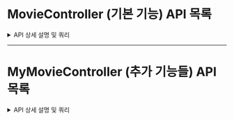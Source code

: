 # MovieController (기본 기능) API 목록

<details>
<summary>API 상세 설명 및 쿼리</summary>

## 1. 영화 목록 조회

> 전체 영화 목록을 조회합니다. 연관된 영화 이미지나 비디오도 전부 하나의 쿼리로 조회됩니다.

### 쿼리 예시

>    select
m1_0.id,
m1_0.director,
m1_0.genre,
m1_0.in_use,
m2_0.movie_id,
m2_0.id,
m2_0.image_url,
m1_0.movie_name,
m3_0.movie_id,
m3_0.id,
m3_0.video_url,
m1_0.poster_image_url,
m1_0.release_date
from
movie m1_0
left join
movie_image m2_0
on m1_0.id=m2_0.movie_id
left join
movie_video m3_0
on m1_0.id=m3_0.movie_id
where
m1_0.in_use=?

- API 경로: `http://localhost:8080/api/v1/movies`
- HTTP 메서드: GET
- 응답 예시 (Json Body):

````
[
    {
        "id": 1,
        "releaseDate": 1,
        "movieName": "Movie 1",
        "genre": "Genre 1",
        "director": "Director 1",
        "postImageUrl": "poster_1",
        "movieImages": [
            {
                "id": 1,
                "imageUrl": "image_1_for_movie_1",
                "movieId": 1
            },
            {
                "id": 2,
                "imageUrl": "image_2_for_movie_1",
                "movieId": 1
            },
            {
                "id": 3,
                "imageUrl": "image_3_for_movie_1",
                "movieId": 1
            },
            {
                "id": 4,
                "imageUrl": "image_4_for_movie_1",
                "movieId": 1
            },
            {
                "id": 5,
                "imageUrl": "image_5_for_movie_1",
                "movieId": 1
            }
        ],
        "movieVideos": [
            {
                "id": 1,
                "videoUrl": "video_1_for_movie_1",
                "movieId": 1
            },
            {
                "id": 2,
                "videoUrl": "video_2_for_movie_1",
                "movieId": 1
            },
            {
                "id": 3,
                "videoUrl": "video_3_for_movie_1",
                "movieId": 1
            }
        ]
    },
    ...
]
````

- 응답:
  - 성공(200 OK): 영화 목록 조회 결과를 담은 MovieResponseDto 리스트
  - 실패(204 No Content): 조회된 영화 목록이 없는 경우

## 2. 영화 상세 조회

> 하나의 영화를 조회합니다. 연관된 이미지나 비디오도 하나의 쿼리로 조회됩니다.

### 쿼리 예시

>    select
m1_0.id,
m1_0.director,
m1_0.genre,
m1_0.in_use,
m3_0.movie_id,
m3_0.id,
m3_0.image_url,
m1_0.movie_name,
m2_0.movie_id,
m2_0.id,
m2_0.video_url,
m1_0.poster_image_url,
m1_0.release_date
from
movie m1_0
left join
movie_video m2_0
on m1_0.id=m2_0.movie_id
left join
movie_image m3_0
on m1_0.id=m3_0.movie_id
where
m1_0.in_use=?
and m1_0.id=?



- API 경로: `http://localhost:8080/api/v1/movies/{movieId}`
- HTTP 메서드: GET
- 응답 예시(Json Body):

````
{
    "id": 3,
    "releaseDate": 3,
    "movieName": "Movie 3",
    "genre": "Genre 3",
    "director": "Director 3",
    "postImageUrl": "poster_3",
    "movieImages": [
        {
            "id": 11,
            "imageUrl": "image_1_for_movie_3",
            "movieId": 3
        },
        {
            "id": 12,
            "imageUrl": "image_2_for_movie_3",
            "movieId": 3
        },
        {
            "id": 13,
            "imageUrl": "image_3_for_movie_3",
            "movieId": 3
        },
        {
            "id": 14,
            "imageUrl": "image_4_for_movie_3",
            "movieId": 3
        },
        {
            "id": 15,
            "imageUrl": "image_5_for_movie_3",
            "movieId": 3
        }
    ],
    "movieVideos": [
        {
            "id": 7,
            "videoUrl": "video_1_for_movie_3",
            "movieId": 3
        },
        {
            "id": 8,
            "videoUrl": "video_2_for_movie_3",
            "movieId": 3
        },
        {
            "id": 9,
            "videoUrl": "video_3_for_movie_3",
            "movieId": 3
        }
    ]
}
````

- 응답:
    - 성공(200 OK): 영화 상세 정보를 담은 MovieResponseDto
    - 실패(404 Not Found): 해당하는 영화가 없는 경우

## 3. 영화 생성

> 영화를 생성합니다.

### 쿼리 예시
>     insert 
    into
        movie
        (id, director, genre, in_use, movie_name, poster_image_url, release_date) 
    values
        (default, ?, ?, ?, ?, ?, ?)

- API 경로: `http://localhost:8080/api/v1/movies`
- HTTP 메서드: POST
- 요청 예시:

````
POST /api/v1/movies
{
  "releaseDate": 0,
  "movieName": "DummyName",
  "genre": "DummyGenre",
  "director": "DummyDirector",
  "postImageUrl": "DummyUrl"
}

````

- 응답:
  - 성공(201 Created): 생성된 영화의 상세 정보를 담은 MovieResponseDto와 생성된 영화의 URI
  - 실패(400 Bad Request): 올바르지 않은 요청 형식인 경우

## 4. 영화 수정

> 영화의 세부 정보를 수정합니다. SELECT 쿼리로 찾아온 후 UPDATE 쿼리가 발생합니다.

### 쿼리 예시
> Hibernate:
select
m1_0.id,
m1_0.director,
m1_0.genre,
m1_0.in_use,
m3_0.movie_id,
m3_0.id,
m3_0.image_url,
m1_0.movie_name,
m2_0.movie_id,
m2_0.id,
m2_0.video_url,
m1_0.poster_image_url,
m1_0.release_date
from
movie m1_0
left join
movie_video m2_0
on m1_0.id=m2_0.movie_id
left join
movie_image m3_0
on m1_0.id=m3_0.movie_id
where
m1_0.in_use=?
and m1_0.id=?


> Hibernate:
update
movie
set
director=?,
genre=?,
in_use=?,
movie_name=?,
poster_image_url=?,
release_date=?
where
id=?

- API 경로: `http://localhost:8080/api/v1/movies/{movieId}`
- HTTP 메서드: PUT
- 요청 예시:

````
{
  "releaseDate": 0,
  "movieName": "DummyName",
  "genre": "DummyGenre",
  "director": "DummyDirector",
  "postImageUrl": "DummyUrl"
}
````

- 응답:
  - 성공(200 OK): 영화 수정 성공
  - 실패(404 Not Found): 해당하는 영화가 없는 경우

## 5. 영화 삭제

> 영화를 삭제합니다. 연관된 엔티티들(이미지, 비디오) 도 모두 한 쿼리로 삭제됩니다.
> 해당 영화 조회용 쿼리 1개 + 삭제용 쿼리 3개가 발생합니다. (영화, 영화이미지, 영화비디오)

### 쿼리 예시

> Hibernate:
select
m1_0.id,
m1_0.director,
m1_0.genre,
m1_0.in_use,
m1_0.movie_name,
m1_0.poster_image_url,
m1_0.release_date
from
movie m1_0
where
m1_0.id=?

> Hibernate:
delete
from
movie_video
where
movie_id=movie_id


> Hibernate:
delete
from
movie_image
where
movie_id=movie_id

> Hibernate:
delete
from
movie
where
id=?

- API 경로: `http://localhost:8080/api/v1/movies/{movieId}`
- HTTP 메서드: DELETE
- 응답:
  - 성공(200 OK): 영화 삭제 성공
  - 실패(404 Not Found): 해당하는 영화가 없는 경우


</details>

---

# MyMovieController (추가 기능들) API 목록


<details>
<summary>API 상세 설명 및 쿼리</summary>


## 1. 페이징을 통한 영화 조회

> 페이징을 통해서 10개씩 영화를 조회합니다.

### 쿼리 예시

> select
m1_0.id,
m1_0.director,
m1_0.genre,
m1_0.in_use,
m2_0.movie_id,
m2_0.id,
m2_0.image_url,
m1_0.movie_name,
m3_0.movie_id,
m3_0.id,
m3_0.video_url,
m1_0.poster_image_url,
m1_0.release_date
from
movie m1_0
left join
movie_image m2_0
on m1_0.id=m2_0.movie_id
left join
movie_video m3_0
on m1_0.id=m3_0.movie_id
where
m1_0.in_use=?


- API 경로 : 'http://localhost:8080/api/v1/movies/pages/{pageNum}'
- HTTP 매서드 : GET
- 응답 예시(Json Body)

````
http://localhost:8080/api/v1/movies/pages/3 으로 요청
-> 21~30 사이 Id 가진 엔티티 조회
[
    {
        "id": 21,
        "releaseDate": 0,
        "movieName": "DummyName",
        "genre": "DummyGenre",
        "director": "DummyDirector",
        "postImageUrl": "DummyUrl",
        "movieImages": [],
        "movieVideos": []
    },
    {
        "id": 22,
        "releaseDate": 0,
        "movieName": "DummyName",
        "genre": "DummyGenre",
        "director": "DummyDirector",
        "postImageUrl": "DummyUrl",
        "movieImages": [],
        "movieVideos": []
    },
    {
        "id": 23,
        "releaseDate": 0,
        "movieName": "DummyName",
        "genre": "DummyGenre",
        "director": "DummyDirector",
        "postImageUrl": "DummyUrl",
        "movieImages": [],
        "movieVideos": []
    }
]

````

- 응답:
  - 성공(200 OK): 영화 목록 조회 결과를 담은 MovieResponseDto 리스트
  - 실패(204 No Content): 조회된 영화 목록이 없는 경우

# 2. 동적 조회 조건을 사용한 영화 조회

> 동적 조회 조건(영화 이름, 감독 이름) 을 활용한 조회입니다

### 쿼리 예시

> m1_0.id,
m1_0.director,
m1_0.genre,
m1_0.in_use,
m2_0.movie_id,
m2_0.id,
m2_0.image_url,
m1_0.movie_name,
m3_0.movie_id,
m3_0.id,
m3_0.video_url,
m1_0.poster_image_url,
m1_0.release_date
from
movie m1_0
left join
movie_image m2_0
on m1_0.id=m2_0.movie_id
left join
movie_video m3_0
on m1_0.id=m3_0.movie_id
where
m1_0.movie_name like ? escape '!'
and m1_0.in_use=?


- API 경로 : 'http://localhost:8080/api/v1/movies/pages/{pageNum}'
- HTTP 매서드 : GET
- 요청 예시
````
1. 영화 제목으로만 조회
{
  "movieName": "Movie"
}

2. 감독으로만 조회
{
  "director": "Director"
}

3. 두 조건에 모두 맞는 데이터 조회
{
  "movieName": "Movie",
  "director": "Director"
}

````
- 응답:
  - 성공(200 OK): 영화 목록 조회 결과를 담은 MovieResponseDto 리스트
  - 실패(400 BAD REQUEST): RequestBody 형태의 Json 데이터가 올바르지 않은 경우

# 3. 논리 삭제

> Movie 엔티티에 설정한 inUse 테이블을 이용해서, 논리 삭제합니다.

> 조회 후 UPDATE 쿼리가 발생합니다.

### 쿼리 예시

> Hibernate:
select
m1_0.id,
m1_0.director,
m1_0.genre,
m1_0.in_use,
m3_0.movie_id,
m3_0.id,
m3_0.image_url,
m1_0.movie_name,
m2_0.movie_id,
m2_0.id,
m2_0.video_url,
m1_0.poster_image_url,
m1_0.release_date
from
movie m1_0
left join
movie_video m2_0
on m1_0.id=m2_0.movie_id
left join
movie_image m3_0
on m1_0.id=m3_0.movie_id
where
m1_0.in_use=?
and m1_0.id=?

>Hibernate:
update
movie
set
director=?,
genre=?,
in_use=?,
movie_name=?,
poster_image_url=?,
release_date=?
where
id=?


- API 경로 : 'http://localhost:8080/api/v1/movies/{movieId}'
- HTTP 매서드 : Patch
- 응답:
  - 성공(200 OK): 영화 삭제 성공
  - 실패(404 Not Found): 해당하는 영화가 없는 경우

</details>